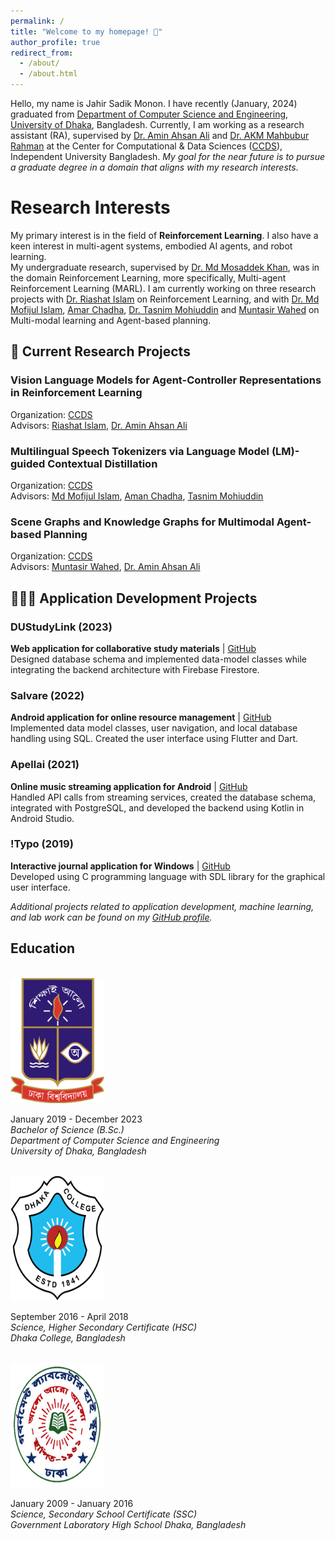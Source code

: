 ```yaml
---
permalink: /
title: "Welcome to my homepage! 👋"
author_profile: true
redirect_from:
  - /about/
  - /about.html
---
```


Hello, my name is Jahir Sadik Monon. I have recently (January, 2024) graduated from [Department of Computer Science and Engineering](https://du.ac.bd/programDetails/CSE/396), [University of Dhaka](https://en.wikipedia.org/wiki/University_of_Dhaka), Bangladesh. Currently, I am working as a research assistant (RA), supervised by [Dr. Amin Ahsan Ali](http://www.cse.iub.edu.bd/faculties/53) and [Dr. AKM Mahbubur Rahman](http://www.cse.iub.edu.bd/faculties/56) at the Center for Computational & Data Sciences ([CCDS](https://ccds.ai/)), Independent University Bangladesh. *My goal for the near future is to pursue a graduate degree in a domain that aligns with my research interests*.

# Research Interests
My primary interest is in the field of **Reinforcement Learning**. I also have a keen interest in multi-agent systems, embodied AI agents, and robot learning. <br> 
My undergraduate research, supervised by [Dr. Md Mosaddek Khan](https://mmkhansajeeb.com/), was in the domain Reinforcement Learning, more specifically, Multi-agent Reinforcement Learning (MARL). I am currently working on three research projects with [Dr. Riashat Islam](https://riashat.github.io/) on Reinforcement Learning, and with [Dr. Md Mofijul Islam](https://mmiakashs.github.io/), [Amar Chadha](https://scholar.google.com/citations?user=gPGQuBQAAAAJ&hl=en), [Dr. Tasnim Mohiuddin](https://taasnim.github.io/) and [Muntasir Wahed](https://mwahed.com/) on Multi-modal learning and Agent-based planning.

## 📑 Current Research Projects

### Vision Language Models for Agent-Controller Representations in Reinforcement Learning  
Organization: [CCDS](https://ccds.ai/)  
Advisors: [Riashat Islam](https://riashat.github.io/), [Dr. Amin Ahsan Ali](https://ccds.ai/entry/amin-ali/)  
<!-- **Responsibilities:** Exploring VLM representations for agent control, leveraging inverse dynamics models for control-relevant latent representations. Currently developing a codebase using VLM models (e.g., BLIP-2, LLaVA) and evaluating in RL environments like Matterport, Habitat, and Softgym. -->


### Multilingual Speech Tokenizers via Language Model (LM)-guided Contextual Distillation  
Organization: [CCDS](https://ccds.ai/)  
Advisors: [Md Mofijul Islam](https://mmiakashs.github.io/), [Aman Chadha](https://aman.info/), [Tasnim Mohiuddin](https://taasnim.github.io/)  
<!-- **Responsibilities:** Building on [DM-Codec](https://openreview.net/forum?id=UFwefiypla), working with LM-guided contextual distillation for speech tokenizers. Currently applying it to the Multilingual LibriSpeech (MLS) dataset with audio preprocessing (e.g., [lhotse](https://github.com/lhotse-speech/lhotse)) to improve speech tokenization for multiple languages. -->

### Scene Graphs and Knowledge Graphs for Multimodal Agent-based Planning  
Organization: [CCDS](https://ccds.ai/)  
Advisors: [Muntasir Wahed](https://mwahed.com/), [Dr. Amin Ahsan Ali](https://ccds.ai/entry/amin-ali/)  



## 👨🏻‍💻 Application Development Projects 

### DUStudyLink (2023)
**Web application for collaborative study materials** \| [GitHub](https://github.com/jahirsadik/du-studylink)  
Designed database schema and implemented data-model classes while integrating the backend architecture with Firebase Firestore.

### Salvare (2022)
**Android application for online resource management** \| [GitHub](https://github.com/jahirsadik/salvare)  
Implemented data model classes, user navigation, and local database handling using SQL. Created the user interface using Flutter and Dart.

### Apellai (2021)
**Online music streaming application for Android** \| [GitHub](https://github.com/jahirsadik/apellai-kotlin)  
Handled API calls from streaming services, created the database schema, integrated with PostgreSQL, and developed the backend using Kotlin in Android Studio.

### !Typo (2019)
**Interactive journal application for Windows** \| [GitHub](https://github.com/jahirsadik/not-typo)  
Developed using C programming language with SDL library for the graphical user interface.

*Additional projects related to application development, machine learning, and lab work can be found on my [GitHub profile](https://github.com/jahirsadik).*


## Education
<br>
<img src="/images/Dhaka_University_logo.png" height="200" width="150" alt="Dhaka University Logo">

January 2019 - December 2023 <br>
*Bachelor of Science (B.Sc.)*<br>
*Department of Computer Science and Engineering <br> 
University of Dhaka, Bangladesh* <br>

<br>
<img src="/images/Dhaka_College.png" height="200" width="150" alt="Dhaka College Logo">

September 2016 - April 2018 <br>
*Science, Higher Secondary Certificate (HSC)*<br>
*Dhaka College, Bangladesh* <br>

<br>
<img src="/images/Government_Laboratory_High_School.png" height="200" width="150" alt="Government Laboratory High School Logo">

January 2009 - January 2016 <br>
*Science, Secondary School Certificate (SSC)* <br>
*Government Laboratory High School Dhaka, Bangladesh* <br>



<!-- **Responsibilities:** Investigating agent-based reasoning and chain-of-thought methods for Visual Question Answering (VQA). Currently employing Scene Graphs and Knowledge Graphs with custom datasets for QA tasks. -->

<!-- 
## Research Questions

## Research Collaboration -->

<!-- ### Reinforcement Learning
My undergraduate research endeavors led me to develop a strong interest in the broader domain of sequential decision making, planning under uncertainty, and coordination among autonomous agent. My *undergraduate thesis*, titled *"Learning to Cooperate Among Heterogeneous Agents via Intrinsic Rewards"*, was in the domain Reinforcement Learning, more specifically, Multi-agent Reinforcement Learning (MARL). 

### Multi-Modal Learning
I’m intrigued by the recent advances in Multi-Modal Learning research, and see it as a key area in the next AI revolution, as integrating multiple modalities will essential for autonomous agents in real-world. Currently at CCDS, I am actively involved in multiple projects related to LMMs - incorporating mixture-of-experts in LMMs for improving the efficiency, scalability and performance, integrating multi-agent based solutions to LMM frameworks for multi-task generalizability, and improving the performance of LMMs on false-premise based datasets & multi-modal reasoning tasks.

### Robot Learning
Despite my limited exposure to this research field, I am also interested in the development intelligent robotic systems that can perceive, plan, and act in complex environments and improve performance with experience. I am exploring recent researches that enable machines to exhibit flexible and adaptable behavior, acquired autonomously through learning. -->

<!-- This is the front page of a website that is powered by the [academicpages template](https://github.com/academicpages/academicpages.github.io) and hosted on GitHub pages. [GitHub pages](https://pages.github.com) is a free service in which websites are built and hosted from code and data stored in a GitHub repository, automatically updating when a new commit is made to the respository. This template was forked from the [Minimal Mistakes Jekyll Theme](https://mmistakes.github.io/minimal-mistakes/) created by Michael Rose, and then extended to support the kinds of content that academics have: publications, talks, teaching, a portfolio, blog posts, and a dynamically-generated CV. You can fork [this repository](https://github.com/academicpages/academicpages.github.io) right now, modify the configuration and markdown files, add your own PDFs and other content, and have your own site for free, with no ads! An older version of this template powers my own personal website at [stuartgeiger.com](http://stuartgeiger.com), which uses [this Github repository](https://github.com/staeiou/staeiou.github.io).

A data-driven personal website
======
Like many other Jekyll-based GitHub Pages templates, academicpages makes you separate the website's content from its form. The content & metadata of your website are in structured markdown files, while various other files constitute the theme, specifying how to transform that content & metadata into HTML pages. You keep these various markdown (.md), YAML (.yml), HTML, and CSS files in a public GitHub repository. Each time you commit and push an update to the repository, the [GitHub pages](https://pages.github.com/) service creates static HTML pages based on these files, which are hosted on GitHub's servers free of charge.

Many of the features of dynamic content management systems (like Wordpress) can be achieved in this fashion, using a fraction of the computational resources and with far less vulnerability to hacking and DDoSing. You can also modify the theme to your heart's content without touching the content of your site. If you get to a point where you've broken something in Jekyll/HTML/CSS beyond repair, your markdown files describing your talks, publications, etc. are safe. You can rollback the changes or even delete the repository and start over -- just be sure to save the markdown files! Finally, you can also write scripts that process the structured data on the site, such as [this one](https://github.com/academicpages/academicpages.github.io/blob/master/talkmap.ipynb) that analyzes metadata in pages about talks to display [a map of every location you've given a talk](https://academicpages.github.io/talkmap.html).

Getting started
======
1. Register a GitHub account if you don't have one and confirm your e-mail (required!)
1. Fork [this repository](https://github.com/academicpages/academicpages.github.io) by clicking the "fork" button in the top right.
1. Go to the repository's settings (rightmost item in the tabs that start with "Code", should be below "Unwatch"). Rename the repository "[your GitHub username].github.io", which will also be your website's URL.
1. Set site-wide configuration and create content & metadata (see below -- also see [this set of diffs](http://archive.is/3TPas) showing what files were changed to set up [an example site](https://getorg-testacct.github.io) for a user with the username "getorg-testacct")
1. Upload any files (like PDFs, .zip files, etc.) to the files/ directory. They will appear at https://[your GitHub username].github.io/files/example.pdf.
1. Check status by going to the repository settings, in the "GitHub pages" section

Site-wide configuration
------
The main configuration file for the site is in the base directory in [_config.yml](https://github.com/academicpages/academicpages.github.io/blob/master/_config.yml), which defines the content in the sidebars and other site-wide features. You will need to replace the default variables with ones about yourself and your site's github repository. The configuration file for the top menu is in [_data/navigation.yml](https://github.com/academicpages/academicpages.github.io/blob/master/_data/navigation.yml). For example, if you don't have a portfolio or blog posts, you can remove those items from that navigation.yml file to remove them from the header.

Create content & metadata
------
For site content, there is one markdown file for each type of content, which are stored in directories like _publications, _talks, _posts, _teaching, or _pages. For example, each talk is a markdown file in the [_talks directory](https://github.com/academicpages/academicpages.github.io/tree/master/_talks). At the top of each markdown file is structured data in YAML about the talk, which the theme will parse to do lots of cool stuff. The same structured data about a talk is used to generate the list of talks on the [Talks page](https://academicpages.github.io/talks), each [individual page](https://academicpages.github.io/talks/2012-03-01-talk-1) for specific talks, the talks section for the [CV page](https://academicpages.github.io/cv), and the [map of places you've given a talk](https://academicpages.github.io/talkmap.html) (if you run this [python file](https://github.com/academicpages/academicpages.github.io/blob/master/talkmap.py) or [Jupyter notebook](https://github.com/academicpages/academicpages.github.io/blob/master/talkmap.ipynb), which creates the HTML for the map based on the contents of the _talks directory).

**Markdown generator**

I have also created [a set of Jupyter notebooks](https://github.com/academicpages/academicpages.github.io/tree/master/markdown_generator
) that converts a CSV containing structured data about talks or presentations into individual markdown files that will be properly formatted for the academicpages template. The sample CSVs in that directory are the ones I used to create my own personal website at stuartgeiger.com. My usual workflow is that I keep a spreadsheet of my publications and talks, then run the code in these notebooks to generate the markdown files, then commit and push them to the GitHub repository.

How to edit your site's GitHub repository
------
Many people use a git client to create files on their local computer and then push them to GitHub's servers. If you are not familiar with git, you can directly edit these configuration and markdown files directly in the github.com interface. Navigate to a file (like [this one](https://github.com/academicpages/academicpages.github.io/blob/master/_talks/2012-03-01-talk-1.md) and click the pencil icon in the top right of the content preview (to the right of the "Raw | Blame | History" buttons). You can delete a file by clicking the trashcan icon to the right of the pencil icon. You can also create new files or upload files by navigating to a directory and clicking the "Create new file" or "Upload files" buttons.

Example: editing a markdown file for a talk
![Editing a markdown file for a talk](/images/editing-talk.png)

For more info
------
More info about configuring academicpages can be found in [the guide](https://academicpages.github.io/markdown/). The [guides for the Minimal Mistakes theme](https://mmistakes.github.io/minimal-mistakes/docs/configuration/) (which this theme was forked from) might also be helpful.  -->
